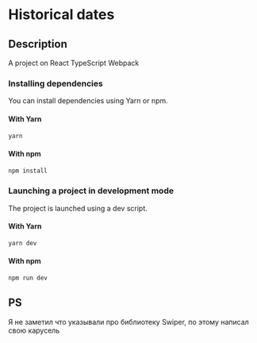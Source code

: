 # Historical dates

## Description

A project on React TypeScript Webpack

### Installing dependencies

You can install dependencies using Yarn or npm.

#### With Yarn

```bash
yarn
```

#### With npm

```bash
npm install
```

### Launching a project in development mode

The project is launched using a dev script.

#### With Yarn

```bash
yarn dev
```

#### With npm

```bash
npm run dev

```

## PS

Я не заметил что указывали про библиотеку Swiper, по этому написал свою карусель
